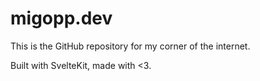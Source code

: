 # migopp.dev

This is the GitHub repository for my corner of the internet.

Built with SvelteKit, made with <3.
